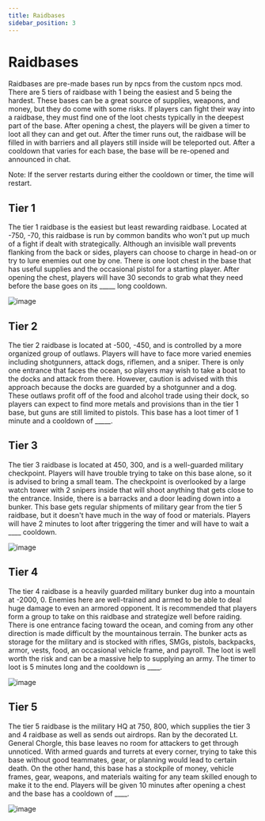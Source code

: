 ```yaml
---
title: Raidbases
sidebar_position: 3
---
```


# Raidbases

Raidbases are pre-made bases run by npcs from the custom npcs mod. There are 5 tiers of raidbase with 1 being the easiest and 5 being the hardest. These bases can be a great source of supplies, weapons, and money, but they do come with some risks. If players can fight their way into a raidbase, they must find one of the loot chests typically in the deepest part of the base. After opening a chest, the players will be given a timer to loot all they can and get out. After the timer runs out, the raidbase will be filled in with barriers and all players still inside will be teleported out. After a cooldown that varies for each base, the base will be re-opened and announced in chat.

Note: If the server restarts during either the cooldown or timer, the time will restart.

## Tier 1

The tier 1 raidbase is the easiest but least rewarding raidbase. Located at -750, -70, this raidbase is run by common bandits who won't put up much of a fight if dealt with strategically. Although an invisible wall prevents flanking from the back or sides, players can choose to charge in head-on or try to lure enemies out one by one. There is one loot chest in the base that has useful supplies and the occasional pistol for a starting player. After opening the chest, players will have 30 seconds to grab what they need before the base goes on its _____ long cooldown.

![image](https://github.com/Milosauce/geopol/assets/105452264/922d81e0-a993-49f8-80b2-d01da6d4d741)

## Tier 2

The tier 2 raidbase is located at -500, -450, and is controlled by a more organized group of outlaws. Players will have to face more varied enemies including shotgunners, attack dogs, riflemen, and a sniper. There is only one entrance that faces the ocean, so players may wish to take a boat to the docks and attack from there. However, caution is advised with this approach because the docks are guarded by a shotgunner and a dog. These outlaws profit off of the food and alcohol trade using their dock, so players can expect to find more metals and provisions than in the tier 1 base, but guns are still limited to pistols. This base has a loot timer of 1 minute and a cooldown of _____.

## Tier 3

The tier 3 raidbase is located at 450, 300, and is a well-guarded military checkpoint. Players will have trouble trying to take on this base alone, so it is advised to bring a small team. The checkpoint is overlooked by a large watch tower with 2 snipers inside that will shoot anything that gets close to the entrance. Inside, there is a barracks and a door leading down into a bunker. This base gets regular shipments of military gear from the tier 5 raidbase, but it doesn't have much in the way of food or materials. Players will have 2 minutes to loot after triggering the timer and will have to wait a ____ cooldown.

![image](https://github.com/Milosauce/geopol/assets/105452264/23bc2bf9-0d1a-4065-93d5-cba70a0321e2)

## Tier 4

The tier 4 raidbase is a heavily guarded military bunker dug into a mountain at -2000, 0. Enemies here are well-trained and armed to be able to deal huge damage to even an armored opponent. It is recommended that players form a group to take on this raidbase and strategize well before raiding. There is one entrance facing toward the ocean, and coming from any other direction is made difficult by the mountainous terrain. The bunker acts as storage for the military and is stocked with rifles, SMGs, pistols, backpacks, armor, vests, food, an occasional vehicle frame, and payroll. The loot is well worth the risk and can be a massive help to supplying an army. The timer to loot is 5 minutes long and the cooldown is ____.

![image](https://github.com/Milosauce/geopol/assets/105452264/77c6eb3f-80d9-4efe-979c-9d3caf2e44c9)

## Tier 5

The tier 5 raidbase is the military HQ at 750, 800, which supplies the tier 3 and 4 raidbase as well as sends out airdrops. Ran by the decorated Lt. General Chorgle, this base leaves no room for attackers to get through unnoticed. With armed guards and turrets at every corner, trying to take this base without good teammates, gear, or planning would lead to certain death. On the other hand, this base has a stockpile of money, vehicle frames, gear, weapons, and materials waiting for any team skilled enough to make it to the end. Players will be given 10 minutes after opening a chest and the base has a cooldown of ____.

![image](https://github.com/Milosauce/geopol/assets/105452264/86a9a050-3601-48fa-b7d6-11ceba77e79a)
